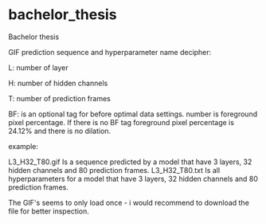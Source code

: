 # bachelor_thesis
Bachelor thesis

GIF prediction sequence and hyperparameter name decipher:

L: number of layer

H: number of hidden channels

T: number of prediction frames

BF: is an optional tag for before optimal data settings. number is foreground pixel percentage. If there is no BF tag foreground pixel percentage is 24.12% and there is no dilation.

example: 

L3_H32_T80.gif    Is a sequence predicted by a model that have 3 layers, 32 hidden channels and 80 prediction frames.
L3_H32_T80.txt    Is all hyperparameters for a model that have 3 layers, 32 hidden channels and 80 prediction frames.


The GIF's seems to only load once - i would recommend to download the file for better inspection.
